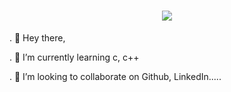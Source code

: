 <h1 align="center">
  <a href="https://git.io/typing-svg">
    <img src="https://readme-typing-svg.herokuapp.com/?lines=Greetings,Programmers!👋;I'm+Shubham+Negi...;This+is+my+profile!&center=true&size=30">
  </a>
</h1>

. 👋 Hey there,

. 🌱 I’m currently learning c, c++

. 💞️ I’m looking to collaborate on Github, LinkedIn.....





